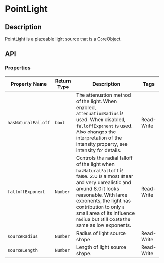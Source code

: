 # PointLight

## Description

PointLight is a placeable light source that is a CoreObject.

## API

### Properties

| Property Name | Return Type | Description | Tags |
| -------- | ----------- | ----------- | ---- |
| `hasNaturalFalloff` | `bool` | The attenuation method of the light. When enabled, `attenuationRadius` is used. When disabled, `falloffExponent` is used. Also changes the interpretation of the intensity property, see intensity for details. | Read-Write |
| `falloffExponent` | `Number` | Controls the radial falloff of the light when `hasNaturalFalloff` is false. 2.0 is almost linear and very unrealistic and around 8.0 it looks reasonable. With large exponents, the light has contribution to only a small area of its influence radius but still costs the same as low exponents. | Read-Write |
| `sourceRadius` | `Number` | Radius of light source shape. | Read-Write |
| `sourceLength` | `Number` | Length of light source shape. | Read-Write |

